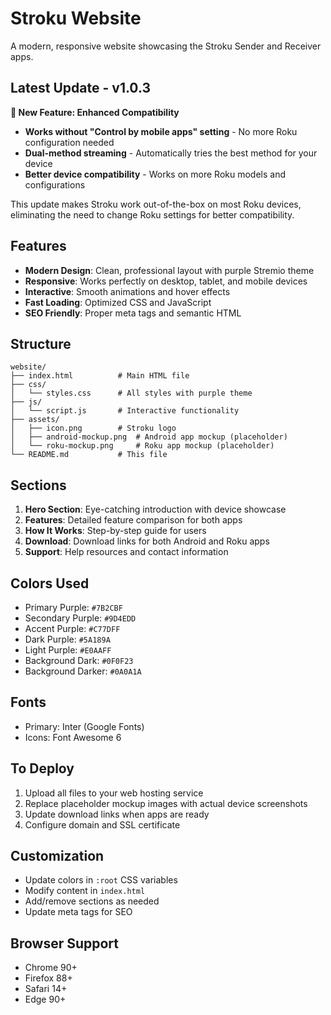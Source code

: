 # Stroku Website

A modern, responsive website showcasing the Stroku Sender and Receiver apps.

## Latest Update - v1.0.3

**🎉 New Feature: Enhanced Compatibility**
- **Works without "Control by mobile apps" setting** - No more Roku configuration needed
- **Dual-method streaming** - Automatically tries the best method for your device  
- **Better device compatibility** - Works on more Roku models and configurations

This update makes Stroku work out-of-the-box on most Roku devices, eliminating the need to change Roku settings for better compatibility.

## Features

- **Modern Design**: Clean, professional layout with purple Stremio theme
- **Responsive**: Works perfectly on desktop, tablet, and mobile devices
- **Interactive**: Smooth animations and hover effects
- **Fast Loading**: Optimized CSS and JavaScript
- **SEO Friendly**: Proper meta tags and semantic HTML

## Structure

```
website/
├── index.html          # Main HTML file
├── css/
│   └── styles.css      # All styles with purple theme
├── js/
│   └── script.js       # Interactive functionality
├── assets/
│   ├── icon.png        # Stroku logo
│   ├── android-mockup.png  # Android app mockup (placeholder)
│   └── roku-mockup.png     # Roku app mockup (placeholder)
└── README.md           # This file
```

## Sections

1. **Hero Section**: Eye-catching introduction with device showcase
2. **Features**: Detailed feature comparison for both apps
3. **How It Works**: Step-by-step guide for users
4. **Download**: Download links for both Android and Roku apps
5. **Support**: Help resources and contact information

## Colors Used

- Primary Purple: `#7B2CBF`
- Secondary Purple: `#9D4EDD`
- Accent Purple: `#C77DFF`
- Dark Purple: `#5A189A`
- Light Purple: `#E0AAFF`
- Background Dark: `#0F0F23`
- Background Darker: `#0A0A1A`

## Fonts

- Primary: Inter (Google Fonts)
- Icons: Font Awesome 6

## To Deploy

1. Upload all files to your web hosting service
2. Replace placeholder mockup images with actual device screenshots
3. Update download links when apps are ready
4. Configure domain and SSL certificate

## Customization

- Update colors in `:root` CSS variables
- Modify content in `index.html`
- Add/remove sections as needed
- Update meta tags for SEO

## Browser Support

- Chrome 90+
- Firefox 88+
- Safari 14+
- Edge 90+
